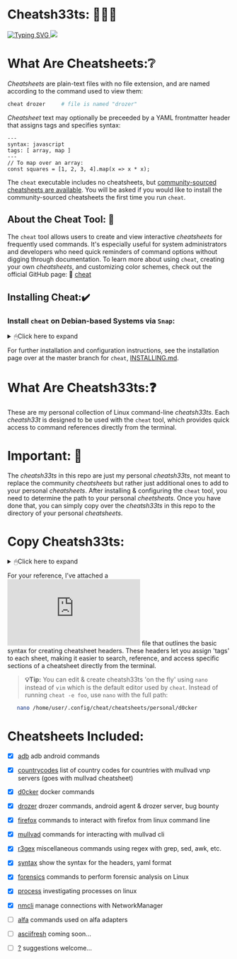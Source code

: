 # Cheatsh33ts: 📙📘📕

<a href="https://git.io/typing-svg">
  <img src="https://readme-typing-svg.demolab.com?font=Fira+Code&pause=1000&color=17F710width=443&lines=Personal+interactive+cheatsheets;on+the+command-line..." alt="Typing SVG" />
</a>

<a href="https://asciinema.org/a/WuQQ4AN8YaXkn5p4Q6AW74bZv" target="_blank">
  <img src="https://asciinema.org/a/WuQQ4AN8YaXkn5p4Q6AW74bZv.svg" />
</a>

# What Are Cheatsheets:❔

*Cheatsheets* are plain-text files with no file extension, and are named
according to the command used to view them:

```sh
cheat drozer     # file is named "drozer"
```

*Cheatsheet* text may optionally be preceeded by a YAML frontmatter header that
assigns tags and specifies syntax:

```
---
syntax: javascript
tags: [ array, map ]
---
// To map over an array:
const squares = [1, 2, 3, 4].map(x => x * x);
```

The `cheat` executable includes no cheatsheets, but [community-sourced
cheatsheets are available][cheatsheets]. You will be asked if you would like to
install the community-sourced cheatsheets the first time you run `cheat`.

## About the Cheat Tool: 🔧
The `cheat` tool allows users to create and view interactive *cheatsheets* for frequently used commands. 
It's especially useful for system administrators and developers who need quick reminders of command 
options without digging through documentation. To learn more about using `cheat`, creating your own *cheatsheets*, 
and customizing color schemes, check out the official GitHub page: 🔗 [cheat](https://github.com/cheat)

## Installing Cheat:✔️

### Install `cheat` on Debian-based Systems via `Snap`: 
<details>
  
<summary>🖱Click here to expand</summary>

You can install `cheat` on Debian-based systems via Snap by running the following commands:

```bash
   snap install cheat
```
### Install Manually
#### Unix-like (straight from the installation page for cheat)
On Unix-like systems, you may simply paste the following snippet into your terminal:

```sh
cd /tmp \
  && wget https://github.com/cheat/cheat/releases/download/4.4.2/cheat-linux-amd64.gz \
  && gunzip cheat-linux-amd64.gz \
  && chmod +x cheat-linux-amd64 \
  && sudo mv cheat-linux-amd64 /usr/local/bin/cheat
```

You may need to need to change the version number (`4.4.2`) and the archive
(`cheat-linux-amd64.gz`) depending on your platform.

See the [releases page][releases] for a list of supported platforms.
</details>

For further installation and configuration instructions, see the installation page over at the master branch for `cheat`, [INSTALLING.md][].

# What Are Cheatsh33ts:❓ 
These are my personal collection of Linux command-line *cheatsh33ts*. Each *cheatsh33t* is designed to be used with the `cheat` tool, which provides quick access to command references directly from the terminal.

# Important: 📍
The *cheatsh33ts* in this repo are just my personal *cheatsh33ts*, not meant to replace the community *cheatsheets* but rather just additional ones to add to your personal *cheatsheets*. After installing & configuring the `cheat` tool, you need to determine the path to your personal *cheetsheats*. Once you have done that, you can simply copy over the *cheatsh33ts* in this repo to the directory of your personal *cheatsheets*. 
# Copy Cheatsh33ts:
<details>
  
<summary>🖱Click here to expand</summary>

## Manually:

Determine the path:
```bash
   cheat -d

community: /home/user/.config/cheat/cheatsheets/community
community: /home/user/.config/cheat/cheatsheets/personal
```
Copy over each cheatsh33t:
```bash
   cd Cheatsh33ts
   cp forensics /home/user/.config/cheat/cheatsheets/personal/forensics
```
## Automate With Bash Script:

You can use the `cheatcopy.sh` Bash script to automatically copy over all of the `cheatsh33ts`. Make sure that the script is in the same directory as the cheatsh33ts you plan on copying over...

Make the script executable:
```bash
   chmod +x cheatcopy.sh
```
Now simply run the Bash script:
```bash
   ./cheatcopy.sh
```
If the script gives you any issues, try replacing the `DEST_DIR` environment variable with the real path to your `personal` directory.

## Finally, if you need to delete the sh33ts: 
Determine the path to the personal directory:
```bash
   cheat -d
```
Delete all of the sh33ts:
```bash
   rm /home/user/.config/cheat/cheatsheets/personal/*
```
>**💡Important:**
>This will delete every file in the `personal` directory

You may run into a situation where you have created a *cheatsh33t* that you want to add but a *cheatsheet* already exists. When that happens, I usually just change the name of my cheatsh33t slightly. Here is an example. I created a *cheatsh33t* called `docker` to find out that one already existed. 

```bash
   cheat -l docker

title:         file:                                                         tags:
docker         /home/user/.config/cheat/cheatsheets/community/docker         community
docker-compose /home/user/.config/cheat/cheatsheets/community/docker-compose community,container,docker
d0cker         /home/user/.config/cheat/cheatsheets/personal/d0cker          personal,docker
```
</details>

For your reference, I’ve attached a ![syntax](https://github.com/DouglasFreshHabian/Cheatsh33ts/blob/main/syntax.cheatsheet.txt) file that outlines the basic syntax for creating cheatsheet headers. These headers let you assign 'tags' to each sheet, making it easier to search, reference, and access specific sections of a cheatsheet directly from the terminal. 

>**💡Tip:**
>You can edit & create cheatsh33ts 'on the fly' using `nano` instead of `vim` which is the default editor used by `cheat`. Instead of running `cheat -e foo`, use `nano` with the full path:

```bash
   nano /home/user/.config/cheat/cheatsheets/personal/d0cker
```

# Cheatsheets Included:                                                                               
                                                                                                                              
- [x] [adb](https://github.com/DouglasFreshHabian/Cheatsh33ts/blob/main/ch33ts/adb)                           adb android commands                                                                         
- [x] [countrycodes](https://github.com/DouglasFreshHabian/Cheatsh33ts/blob/main/ch33ts/countrycodes)         list of country codes for countries with mullvad vnp servers (goes with mullvad cheatsheet)  
- [x] [d0cker](https://github.com/DouglasFreshHabian/Cheatsh33ts/blob/main/ch33ts/d0cker)                     docker commands                                                                              
- [x] [drozer](https://github.com/DouglasFreshHabian/Cheatsh33ts/blob/main/ch33ts/drozer)                     drozer commands, android agent & drozer server, bug bounty                                   
- [x] [firefox](https://github.com/DouglasFreshHabian/Cheatsh33ts/blob/main/ch33ts/firefox)                   commands to interact with firefox from linux command line                                    
- [x] [mullvad](https://github.com/DouglasFreshHabian/Cheatsh33ts/blob/main/ch33ts/mullvad)                   commands for interacting with mullvad cli                                                    
- [x] [r3gex](https://github.com/DouglasFreshHabian/Cheatsh33ts/blob/main/ch33ts/r3gex)                       miscellaneous commands using regex with grep, sed, awk, etc.                                 
- [x] [syntax](https://github.com/DouglasFreshHabian/Cheatsh33ts/blob/main/ch33ts/syntax)                     show the syntax for the headers, yaml format                                                 
- [x] [forensics](https://github.com/DouglasFreshHabian/Cheatsh33ts/blob/main/ch33ts/forensics)               commands to perform forensic analysis on Linux                                                                                                                                                                                                  
- [x] [process](https://github.com/DouglasFreshHabian/Cheatsh33ts/blob/main/ch33ts/process)                   investigating processes on linux                                                                                                                                                                          
- [x] [nmcli](https://github.com/DouglasFreshHabian/Cheatsh33ts/blob/main/ch33ts/nmcli)                       manage connections with NetworkManager                                                                                                                                                                      
- [ ] [alfa](https://github.com/DouglasFreshHabian/Cheatsh33ts)                                        commands used on alfa adapters                                                                                                                            
- [ ] [asciifresh](https://github.com/DouglasFreshHabian/Cheatsh33ts)                                  coming soon...                                 
- [ ] [?](https://github.com/DouglasFreshHabian/Cheatsh33ts)                                           suggestions welcome...

       
[INSTALLING.md]: https://github.com/cheat/cheat/blob/master/INSTALLING.md
[cheatsheets]:   https://github.com/cheat/cheatsheets



<!--
  ____ _                _       _     __________ _       
 / ___| |__   ___  __ _| |_ ___| |__ |___ /___ /| |_ ___ ™️
| |   | '_ \ / _ \/ _` | __/ __| '_ \  |_ \ |_ \| __/ __|
| |___| | | |  __/ (_| | |_\__ \ | | |___) |__) | |_\__ \
 \____|_| |_|\___|\__,_|\__|___/_| |_|____/____/ \__|___/ 
            Fresh Forensics, LLC 2025 -->
